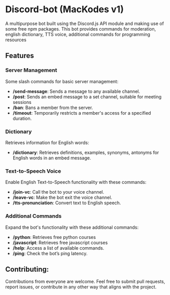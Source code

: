# Discord-bot (MacKodes v1)
A multipurpose bot built using the Discord.js API module and making use of some free npm packages. This bot provides commands for moderation, english dictionary, TTS voice, additional commands for programming resources
## Features

### Server Management
Some slash commands for basic server management:
- **/send-message**: Sends a message to any available channel.
- **/post**: Sends an embed message to a set channel, suitable for meeting sessions
- **/ban**: Bans a member from the server.
- **/timeout**: Temporarily restricts a member's access for a specified duration.

### Dictionary
Retrieves information for English words:
- **/dictionary**: Retrieves definitions, examples, synonyms, antonyms  for English words in an embed message.

### Text-to-Speech Voice
Enable English Text-to-Speech functionality with these commands:
- **/join-vc**: Call the bot to your voice channel.
- **/leave-vc**: Make the bot exit the voice channel.
- **/tts-pronunciation**: Convert text to English speech.

### Additional Commands
Expand the bot's functionality with these additional commands:
- **/python**: Retrieves free python courses
- **/javascript**: Retrieves free javascript courses
- **/help**: Access a list of available commands.
- **/ping**: Check the bot’s ping latency.

## Contributing:
Contributions from everyone are welcome. Feel free to submit pull requests, report issues, or contribute in any other way that aligns with the project.
